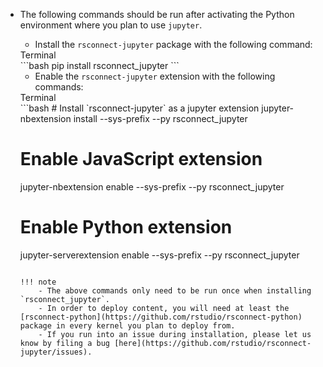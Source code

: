 - The following commands should be run after activating the Python environment where you plan to use `jupyter`.

    - Install the `rsconnect-jupyter` package with the following command:
    <div class="code-title">Terminal</div>
    ```bash
    pip install rsconnect_jupyter
    ```

    - Enable the `rsconnect-jupyter` extension with the following commands:
    <div class="code-title">Terminal</div>
    ```bash
    # Install `rsconnect-jupyter` as a jupyter extension
    jupyter-nbextension install --sys-prefix --py rsconnect_jupyter

    # Enable JavaScript extension
    jupyter-nbextension enable --sys-prefix --py rsconnect_jupyter

    # Enable Python extension
    jupyter-serverextension enable --sys-prefix --py rsconnect_jupyter
    ```

    !!! note
        - The above commands only need to be run once when installing `rsconnect_jupyter`.
        - In order to deploy content, you will need at least the [rsconnect-python](https://github.com/rstudio/rsconnect-python) package in every kernel you plan to deploy from.
        - If you run into an issue during installation, please let us know by filing a bug [here](https://github.com/rstudio/rsconnect-jupyter/issues).